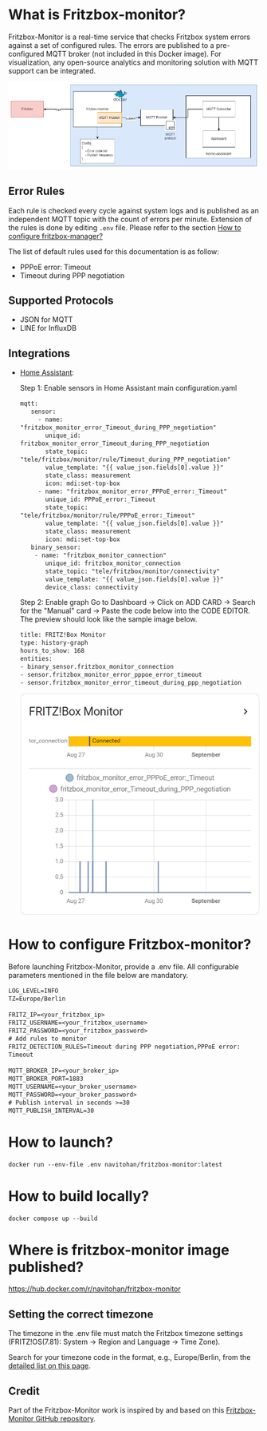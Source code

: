 # What is Fritzbox-monitor?
Fritzbox-Monitor is a real-time service that checks Fritzbox system errors against a set of configured rules. The errors are published to a pre-configured MQTT broker (not included in this Docker image). For visualization, any open-source analytics and monitoring solution with MQTT support can be integrated.

![Architecture Overview](/docs/fritzbox-monitor.png)

## Error Rules

Each rule is checked every cycle against system logs and is published as an independent MQTT topic with the count of errors per minute. Extension of the rules is done by editing `.env` file. Please refer to the section [How to configure fritzbox-manager?](#how-to-configure-fritzbox-monitor) 


The list of default rules used for this documentation is as follow: 

- PPPoE error: Timeout
- Timeout during PPP negotiation

## Supported Protocols

- JSON for MQTT
- LINE for InfluxDB


## Integrations
- [Home Assistant](https://www.home-assistant.io/):
    
    Step 1: Enable sensors in Home Assistant main configuration.yaml

    ```
    mqtt:
       sensor:
         - name: "fritzbox_monitor_error_Timeout_during_PPP_negotiation"
           unique_id: fritzbox_monitor_error_Timeout_during_PPP_negotiation
           state_topic: "tele/fritzbox/monitor/rule/Timeout_during_PPP_negotiation"
           value_template: "{{ value_json.fields[0].value }}"
           state_class: measurement
           icon: mdi:set-top-box
         - name: "fritzbox_monitor_error_PPPoE_error:_Timeout"
           unique_id: PPPoE_error:_Timeout
           state_topic: "tele/fritzbox/monitor/rule/PPPoE_error:_Timeout"
           value_template: "{{ value_json.fields[0].value }}"
           state_class: measurement
           icon: mdi:set-top-box
       binary_sensor:
        - name: "fritzbox_monitor_connection"
           unique_id: fritzbox_monitor_connection
           state_topic: "tele/fritzbox/monitor/connectivity"
           value_template: "{{ value_json.fields[0].value }}"
           device_class: connectivity
    ```

    Step 2: Enable graph
    Go to Dashboard -> Click on ADD CARD -> Search for the "Manual" card -> Paste the code below into the CODE EDITOR. The preview should look like the sample image below.
    ```
    title: FRITZ!Box Monitor
    type: history-graph
    hours_to_show: 168
    entities:
    - binary_sensor.fritzbox_monitor_connection
    - sensor.fritzbox_monitor_error_pppoe_error_timeout
    - sensor.fritzbox_monitor_error_timeout_during_ppp_negotiation

    ```
    ![Integration Preview in Home Assistant](/docs/integration_home_assistant.png)


# How to configure Fritzbox-monitor?

Before launching Fritzbox-Monitor, provide a .env file. All configurable parameters mentioned in the file below are mandatory.

```
LOG_LEVEL=INFO
TZ=Europe/Berlin

FRITZ_IP=<your_fritzbox_ip>
FRITZ_USERNAME=<your_fritzbox_username>
FRITZ_PASSWORD=<your_fritzbox_password>
# Add rules to monitor
FRITZ_DETECTION_RULES=Timeout during PPP negotiation,PPPoE error: Timeout

MQTT_BROKER_IP=<your_broker_ip>
MQTT_BROKER_PORT=1883
MQTT_USERNAME=<your_broker_username>
MQTT_PASSWORD=<your_broker_password>
# Publish interval in seconds >=30
MQTT_PUBLISH_INTERVAL=30
```

# How to launch?

```
docker run --env-file .env navitohan/fritzbox-monitor:latest
```

# How to build locally?

```
docker compose up --build
```
# Where is fritzbox-monitor image published?

https://hub.docker.com/r/navitohan/fritzbox-monitor

## Setting the correct timezone
The timezone in the .env file must match the Fritzbox timezone settings (FRITZ!OS(7.81): System -> Region and Language -> Time Zone).

Search for your timezone code in the format, e.g., Europe/Berlin, from the [detailed list on this page](https://en.wikipedia.org/wiki/List_of_tz_database_time_zones).

## Credit
Part of the Fritzbox-Monitor work is inspired by and based on this [Fritzbox-Monitor GitHub repository](https://github.com/paulknewton/fritzbox-monitor). 
